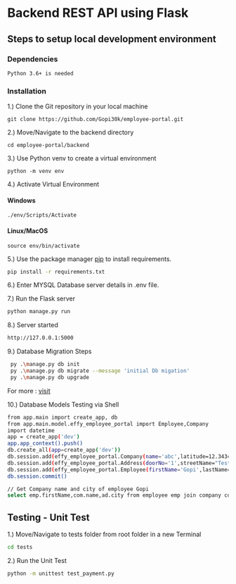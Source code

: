 # Backend REST API using Flask

## Steps to setup local development environment

### Dependencies

```
Python 3.6+ is needed
```

### Installation

1.) Clone the Git repository in your local machine

```
git clone https://github.com/Gopi30k/employee-portal.git
```

2.) Move/Navigate to the backend directory

```
cd employee-portal/backend
```

3.) Use Python venv to create a virtual environment

```
python -m venv env
```

4.) Activate Virtual Environment

#### Windows

```
./env/Scripts/Activate
```

#### Linux/MacOS

```
source env/bin/activate
```

5.) Use the package manager [pip](https://pip.pypa.io/en/stable/) to install requirements.

```bash
pip install -r requirements.txt
```

6.) Enter MYSQL Database server details in .env file.

7.) Run the Flask server

```bash
python manage.py run
```

8.) Server started

```bash
http://127.0.0.1:5000
```

9.) Database Migration Steps

```bash
 py .\manage.py db init
 py .\manage.py db migrate --message 'initial Db migation'
 py .\manage.py db upgrade
```

For more :
[visit](https://flask-migrate.readthedocs.io/en/latest/)

10.) Database Models Testing via Shell

```bash
from app.main import create_app, db
from app.main.model.effy_employee_portal import Employee,Company
import datetime
app = create_app('dev')
app.app_context().push()
db.create_all(app=create_app('dev'))
db.session.add(effy_employee_portal.Company(name='abc',latitude=12.3434,longitude=23.343423))
db.session.add(effy_employee_portal.Address(doorNo='1',streetName="Test street",city="chennai", state="Tamil Nadu", country="India", pincode="600053",company_id=1))
db.session.add(effy_employee_portal.Employee(firstName='Gopi',lastName="Krishnan",email="gopi@gmail.com", designation="Full stack Developer", DOB=datetime.datetime.strptime('1996-30-04', '%Y-%d-%m').strftime('%Y-%m-%d %H:%M:%S'), active=True,company_id=1))
db.session.commit()

// Get Company name and city of employee Gopi
select emp.firstName,com.name,ad.city from employee emp join company com join address ad where emp.firstName = "Gopi";

```

## Testing - Unit Test

1.) Move/Navigate to tests folder from root folder in a new Terminal

```bash
cd tests
```

2.) Run the Unit Test

```bash
python -m unittest test_payment.py
```
